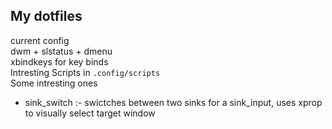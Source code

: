 ## My dotfiles  
current config  
dwm + slstatus + dmenu  
xbindkeys for key binds  
Intresting Scripts in `.config/scripts`  
Some intresting ones  
- sink_switch :- swictches between two sinks for a sink_input, uses xprop to visually select target window  


